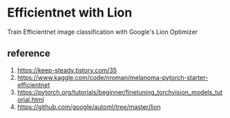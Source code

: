 # Efficientnet with Lion

Train Efficientnet image classification with Google's Lion Optimizer

## reference 
1. https://keep-steady.tistory.com/35  
2. https://www.kaggle.com/code/nroman/melanoma-pytorch-starter-efficientnet  
3. https://pytorch.org/tutorials/beginner/finetuning_torchvision_models_tutorial.html  
4. https://github.com/google/automl/tree/master/lion  